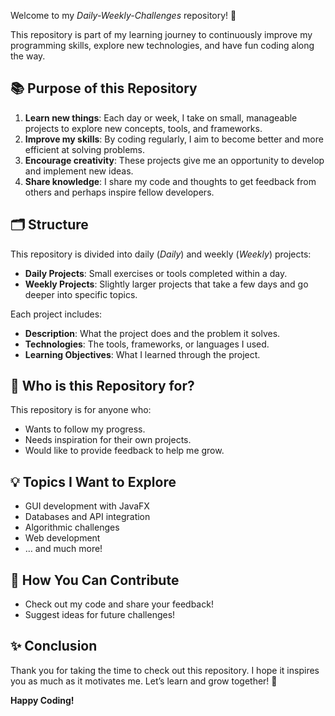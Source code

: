 Welcome to my *Daily-Weekly-Challenges* repository! 🎉  

This repository is part of my learning journey to continuously improve my programming skills, explore new technologies, and have fun coding along the way.  

## 📚 Purpose of this Repository  
1. **Learn new things**: Each day or week, I take on small, manageable projects to explore new concepts, tools, and frameworks.  
2. **Improve my skills**: By coding regularly, I aim to become better and more efficient at solving problems.  
3. **Encourage creativity**: These projects give me an opportunity to develop and implement new ideas.  
4. **Share knowledge**: I share my code and thoughts to get feedback from others and perhaps inspire fellow developers.  

## 🗂 Structure  
This repository is divided into daily (*Daily*) and weekly (*Weekly*) projects:  
- **Daily Projects**: Small exercises or tools completed within a day.  
- **Weekly Projects**: Slightly larger projects that take a few days and go deeper into specific topics.  

Each project includes:  
- **Description**: What the project does and the problem it solves.  
- **Technologies**: The tools, frameworks, or languages I used.  
- **Learning Objectives**: What I learned through the project.  

## 🌱 Who is this Repository for?  
This repository is for anyone who:  
- Wants to follow my progress.  
- Needs inspiration for their own projects.  
- Would like to provide feedback to help me grow.  

## 💡 Topics I Want to Explore  
- GUI development with JavaFX  
- Databases and API integration  
- Algorithmic challenges  
- Web development  
- … and much more!  

## 🔗 How You Can Contribute  
- Check out my code and share your feedback!  
- Suggest ideas for future challenges!  

## ✨ Conclusion  
Thank you for taking the time to check out this repository. I hope it inspires you as much as it motivates me. Let’s learn and grow together! 🌟  

**Happy Coding!**  
